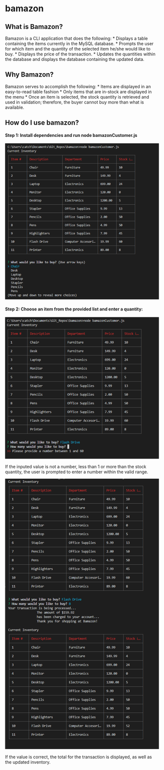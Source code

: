 # bamazon

## What is Bamazon?

Bamazon is a CLI application that does the following:
    * Displays a table containing the items currently in the MySQL database.
    * Prompts the user for which item and the quantity of the selected item he/she would like to buy.
    * Displays the price of the transaction.
    * Updates the quantities within the database and displays the database containing the updated data.

## Why Bamazon?

Bamazon serves to accomplish the following:
    * Items are displayed in an easy-to-read table fashion
    * Only items that are in-stock are displayed in the menu
    * Once an item is selected, the stock quantity is retrieved and used in validation; therefore, the buyer
        cannot buy more than what is available.

## How do I use bamazon?

#### Step 1: Install dependencies and run node bamazonCustomer.js

![Step 1](./images/step1.png) 

#### Step 2: Choose an item from the provided list and enter a quantity:

![Step 2 - Invalid](./images/step2err.png)

If the inputed value is not a number, less than 1 or more than the stock quantity, the user is prompted to enter
a number within the valid range.

![Step 2 - Valid](./images/step2.png)

If the value is correct, the total for the transaction is displayed, as well as the updated inventory.
